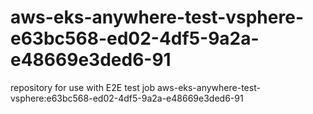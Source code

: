 # aws-eks-anywhere-test-vsphere-e63bc568-ed02-4df5-9a2a-e48669e3ded6-91
repository for use with E2E test job aws-eks-anywhere-test-vsphere:e63bc568-ed02-4df5-9a2a-e48669e3ded6-91
